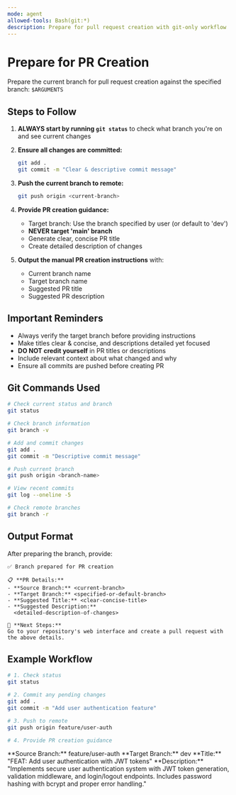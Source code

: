 ```yaml
---
mode: agent
allowed-tools: Bash(git:*)
description: Prepare for pull request creation with git-only workflow
---
```


# Prepare for PR Creation

Prepare the current branch for pull request creation against the specified branch: `$ARGUMENTS`

## Steps to Follow

1. **ALWAYS start by running `git status`** to check what branch you're on and see current changes

2. **Ensure all changes are committed:**

   ```bash
   git add .
   git commit -m "Clear & descriptive commit message"
   ```

3. **Push the current branch to remote:**

   ```bash
   git push origin <current-branch>
   ```

4. **Provide PR creation guidance:**
   - Target branch: Use the branch specified by user (or default to 'dev')
   - **NEVER target 'main' branch**
   - Generate clear, concise PR title
   - Create detailed description of changes

5. **Output the manual PR creation instructions** with:
   - Current branch name
   - Target branch name
   - Suggested PR title
   - Suggested PR description

## Important Reminders

- Always verify the target branch before providing instructions
- Make titles clear & concise, and descriptions detailed yet focused
- **DO NOT credit yourself** in PR titles or descriptions
- Include relevant context about what changed and why
- Ensure all commits are pushed before creating PR

## Git Commands Used

```bash
# Check current status and branch
git status

# Check branch information
git branch -v

# Add and commit changes
git add .
git commit -m "Descriptive commit message"

# Push current branch
git push origin <branch-name>

# View recent commits
git log --oneline -5

# Check remote branches
git branch -r
```

## Output Format

After preparing the branch, provide:

```
✅ Branch prepared for PR creation

📋 **PR Details:**
- **Source Branch:** <current-branch>
- **Target Branch:** <specified-or-default-branch>
- **Suggested Title:** <clear-concise-title>
- **Suggested Description:**
  <detailed-description-of-changes>

🔗 **Next Steps:**
Go to your repository's web interface and create a pull request with the above details.
```

## Example Workflow

```bash
# 1. Check status
git status

# 2. Commit any pending changes
git add .
git commit -m "Add user authentication feature"

# 3. Push to remote
git push origin feature/user-auth

# 4. Provide PR creation guidance
```

<example>
**Source Branch:** feature/user-auth  
**Target Branch:** dev  
**Title:** "FEAT: Add user authentication with JWT tokens"  
**Description:** "Implements secure user authentication system with JWT token generation, validation middleware, and login/logout endpoints. Includes password hashing with bcrypt and proper error handling."
</example>
